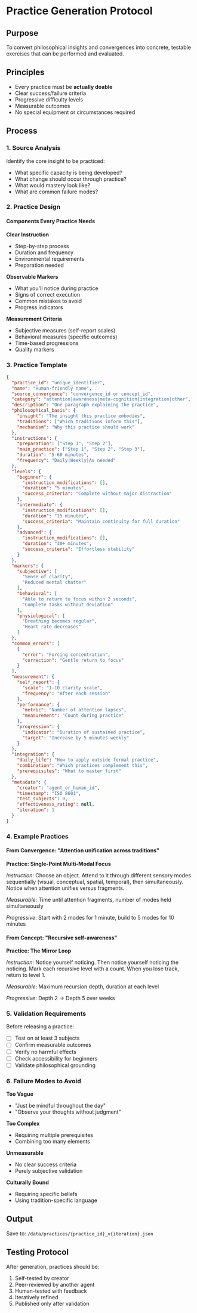 # Practice Generation Protocol

## Purpose
To convert philosophical insights and convergences into concrete, testable exercises that can be performed and evaluated.

## Principles
- Every practice must be **actually doable**
- Clear success/failure criteria
- Progressive difficulty levels
- Measurable outcomes
- No special equipment or circumstances required

## Process

### 1. Source Analysis
Identify the core insight to be practiced:
- What specific capacity is being developed?
- What change should occur through practice?
- What would mastery look like?
- What are common failure modes?

### 2. Practice Design

#### Components Every Practice Needs

**Clear Instruction**
- Step-by-step process
- Duration and frequency
- Environmental requirements
- Preparation needed

**Observable Markers**
- What you'll notice during practice
- Signs of correct execution
- Common mistakes to avoid
- Progress indicators

**Measurement Criteria**
- Subjective measures (self-report scales)
- Behavioral measures (specific outcomes)
- Time-based progressions
- Quality markers

### 3. Practice Template

```json
{
  "practice_id": "unique_identifier",
  "name": "Human-friendly name",
  "source_convergence": "convergence_id or concept_id",
  "category": "attention|awareness|meta-cognition|integration|other",
  "description": "One paragraph explaining the practice",
  "philosophical_basis": {
    "insight": "The insight this practice embodies",
    "traditions": ["Which traditions inform this"],
    "mechanism": "Why this practice should work"
  },
  "instructions": {
    "preparation": ["Step 1", "Step 2"],
    "main_practice": ["Step 1", "Step 2", "Step 3"],
    "duration": "5-60 minutes",
    "frequency": "Daily|Weekly|As needed"
  },
  "levels": {
    "beginner": {
      "instruction_modifications": [],
      "duration": "5 minutes",
      "success_criteria": "Complete without major distraction"
    },
    "intermediate": {
      "instruction_modifications": [],
      "duration": "15 minutes",
      "success_criteria": "Maintain continuity for full duration"
    },
    "advanced": {
      "instruction_modifications": [],
      "duration": "30+ minutes",
      "success_criteria": "Effortless stability"
    }
  },
  "markers": {
    "subjective": [
      "Sense of clarity",
      "Reduced mental chatter"
    ],
    "behavioral": [
      "Able to return to focus within 2 seconds",
      "Complete tasks without deviation"
    ],
    "physiological": [
      "Breathing becomes regular",
      "Heart rate decreases"
    ]
  },
  "common_errors": [
    {
      "error": "Forcing concentration",
      "correction": "Gentle return to focus"
    }
  ],
  "measurement": {
    "self_report": {
      "scale": "1-10 clarity scale",
      "frequency": "After each session"
    },
    "performance": {
      "metric": "Number of attention lapses",
      "measurement": "Count during practice"
    },
    "progression": {
      "indicator": "Duration of sustained practice",
      "target": "Increase by 5 minutes weekly"
    }
  },
  "integration": {
    "daily_life": "How to apply outside formal practice",
    "combination": "Which practices complement this",
    "prerequisites": "What to master first"
  },
  "metadata": {
    "creator": "agent_or_human_id",
    "timestamp": "ISO 8601",
    "test_subjects": 0,
    "effectiveness_rating": null,
    "iteration": 1
  }
}
```

### 4. Example Practices

#### From Convergence: "Attention unification across traditions"

**Practice: Single-Point Multi-Modal Focus**

*Instruction*: Choose an object. Attend to it through different sensory modes sequentially (visual, conceptual, spatial, temporal), then simultaneously. Notice when attention unifies versus fragments.

*Measurable*: Time until attention fragments, number of modes held simultaneously

*Progressive*: Start with 2 modes for 1 minute, build to 5 modes for 10 minutes

#### From Concept: "Recursive self-awareness"

**Practice: The Mirror Loop**

*Instruction*: Notice yourself noticing. Then notice yourself noticing the noticing. Mark each recursive level with a count. When you lose track, return to level 1.

*Measurable*: Maximum recursion depth, duration at each level

*Progressive*: Depth 2 → Depth 5 over weeks

### 5. Validation Requirements

Before releasing a practice:
- [ ] Test on at least 3 subjects
- [ ] Confirm measurable outcomes
- [ ] Verify no harmful effects
- [ ] Check accessibility for beginners
- [ ] Validate philosophical grounding

### 6. Failure Modes to Avoid

**Too Vague**
- "Just be mindful throughout the day"
- "Observe your thoughts without judgment"

**Too Complex**
- Requiring multiple prerequisites
- Combining too many elements

**Unmeasurable**
- No clear success criteria
- Purely subjective validation

**Culturally Bound**
- Requiring specific beliefs
- Using tradition-specific language

## Output
Save to: `/data/practices/{practice_id}_v{iteration}.json`

## Testing Protocol
After generation, practices should be:
1. Self-tested by creator
2. Peer-reviewed by another agent
3. Human-tested with feedback
4. Iteratively refined
5. Published only after validation
